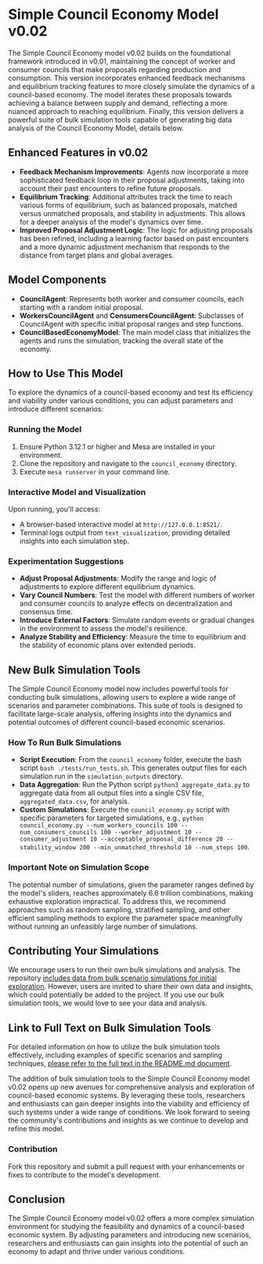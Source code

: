 # Simple Council Economy Model v0.02

The Simple Council Economy model v0.02 builds on the foundational framework introduced in v0.01, maintaining the concept of worker and consumer councils that make proposals regarding production and consumption. This version incorporates enhanced feedback mechanisms and equilibrium tracking features to more closely simulate the dynamics of a council-based economy. The model iterates these proposals towards achieving a balance between supply and demand, reflecting a more nuanced approach to reaching equilibrium. Finally, this version delivers a powerful suite of bulk simulation tools capable of generating big data analysis of the Council Economy Model, details below.

## Enhanced Features in v0.02

- **Feedback Mechanism Improvements**: Agents now incorporate a more sophisticated feedback loop in their proposal adjustments, taking into account their past encounters to refine future proposals.
- **Equilibrium Tracking**: Additional attributes track the time to reach various forms of equilibrium, such as balanced proposals, matched versus unmatched proposals, and stability in adjustments. This allows for a deeper analysis of the model's dynamics over time.
- **Improved Proposal Adjustment Logic**: The logic for adjusting proposals has been refined, including a learning factor based on past encounters and a more dynamic adjustment mechanism that responds to the distance from target plans and global averages.

## Model Components

- **CouncilAgent**: Represents both worker and consumer councils, each starting with a random initial proposal.
- **WorkersCouncilAgent** and **ConsumersCouncilAgent**: Subclasses of CouncilAgent with specific initial proposal ranges and step functions.
- **CouncilBasedEconomyModel**: The main model class that initializes the agents and runs the simulation, tracking the overall state of the economy.

## How to Use This Model

To explore the dynamics of a council-based economy and test its efficiency and viability under various conditions, you can adjust parameters and introduce different scenarios:

### Running the Model

1. Ensure Python 3.12.1 or higher and Mesa are installed in your environment.
2. Clone the repository and navigate to the `council_economy` directory.
3. Execute `mesa runserver` in your command line.

### Interactive Model and Visualization

Upon running, you'll access:
- A browser-based interactive model at `http://127.0.0.1:8521/`.
- Terminal logs output from `text_visualization`, providing detailed insights into each simulation step.

### Experimentation Suggestions

- **Adjust Proposal Adjustments**: Modify the range and logic of adjustments to explore different equilibrium dynamics.
- **Vary Council Numbers**: Test the model with different numbers of worker and consumer councils to analyze effects on decentralization and consensus time.
- **Introduce External Factors**: Simulate random events or gradual changes in the environment to assess the model's resilience.
- **Analyze Stability and Efficiency**: Measure the time to equilibrium and the stability of economic plans over extended periods.

## New Bulk Simulation Tools

The Simple Council Economy model now includes powerful tools for conducting bulk simulations, allowing users to explore a wide range of scenarios and parameter combinations. This suite of tools is designed to facilitate large-scale analysis, offering insights into the dynamics and potential outcomes of different council-based economic scenarios.

### How To Run Bulk Simulations

- **Script Execution**: From the `council_economy` folder, execute the bash script `bash ./tests/run_tests.sh`. This generates output files for each simulation run in the `simulation_outputs` directory.
- **Data Aggregation**: Run the Python script `python3 aggregate_data.py` to aggregate data from all output files into a single CSV file, `aggregated_data.csv`, for analysis.
- **Custom Simulations**: Execute the `council_economy.py` script with specific parameters for targeted simulations, e.g., `python council_economy.py --num_workers_councils 100 --num_consumers_councils 100 --worker_adjustment 10 --consumer_adjustment 10 --acceptable_proposal_difference 20 --stability_window 200 --min_unmatched_threshold 10 --num_steps 100`.

### Important Note on Simulation Scope

The potential number of simulations, given the parameter ranges defined by the model's sliders, reaches approximately 6.6 trillion combinations, making exhaustive exploration impractical. To address this, we recommend approaches such as random sampling, stratified sampling, and other efficient sampling methods to explore the parameter space meaningfully without running an unfeasibly large number of simulations.

## Contributing Your Simulations

We encourage users to run their own bulk simulations and analysis. The repository [includes data from bulk scenario simulations for initial exploration](council_economy/tests/simulation_outputs). However, users are invited to share their own data and insights, which could potentially be added to the project. If you use our bulk simulation tools, we would love to see your data and analysis.

## Link to Full Text on Bulk Simulation Tools

For detailed information on how to utilize the bulk simulation tools effectively, including examples of specific scenarios and sampling techniques, [please refer to the full text in the README.md document](council_economy/tests/README.md).

The addition of bulk simulation tools to the Simple Council Economy model v0.02 opens up new avenues for comprehensive analysis and exploration of council-based economic systems. By leveraging these tools, researchers and enthusiasts can gain deeper insights into the viability and efficiency of such systems under a wide range of conditions. We look forward to seeing the community's contributions and insights as we continue to develop and refine this model.

### Contribution

Fork this repository and submit a pull request with your enhancements or fixes to contribute to the model's development.

## Conclusion

The Simple Council Economy model v0.02 offers a more complex simulation environment for studying the feasibility and dynamics of a council-based economic system. By adjusting parameters and introducing new scenarios, researchers and enthusiasts can gain insights into the potential of such an economy to adapt and thrive under various conditions.
